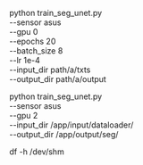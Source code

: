 python train_seg_unet.py \
  --sensor asus \
  --gpu 0 \
  --epochs 20 \
  --batch_size 8 \
  --lr 1e-4 \
  --input_dir path/a/txts \
  --output_dir path/a/output


python train_seg_unet.py \
  --sensor asus \
  --gpu 2 \
  --input_dir /app/input/dataloader/ \
  --output_dir /app/output/seg/

  df -h /dev/shm
